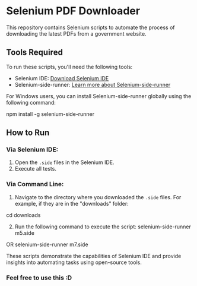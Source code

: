 # Selenium PDF Downloader

This repository contains Selenium scripts to automate the process of downloading the latest PDFs from a government website.

## Tools Required

To run these scripts, you'll need the following tools:

- Selenium IDE: [Download Selenium IDE](https://www.selenium.dev/selenium-ide/)
- Selenium-side-runner: [Learn more about Selenium-side-runner](https://www.seleniumhq.org/selenium-ide/docs/en/introduction/command-line-runner/)

For Windows users, you can install Selenium-side-runner globally using the following command:

npm install -g selenium-side-runner


## How to Run

### Via Selenium IDE:

1. Open the `.side` files in the Selenium IDE.
2. Execute all tests.

### Via Command Line:

1. Navigate to the directory where you downloaded the `.side` files. For example, if they are in the "downloads" folder:

cd downloads



2. Run the following command to execute the script:
selenium-side-runner m5.side

OR
selenium-side-runner m7.side


These scripts demonstrate the capabilities of Selenium IDE and provide insights into automating tasks using open-source tools.


### Feel free to use this :D
